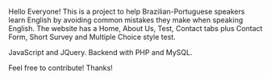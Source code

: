Hello Everyone! This is a project to help Brazilian-Portuguese speakers learn English by avoiding common mistakes they make when speaking English.
The website has a Home, About Us, Test, Contact tabs plus Contact Form, Short Survey and Multiple Choice style test. 

JavaScript and JQuery. Backend with PHP and MySQL.

Feel free to contribute!
Thanks!
